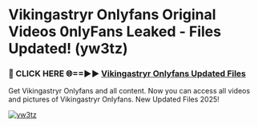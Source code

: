# Vikingastryr Onlyfans Original Videos 0nlyFans Leaked - Files Updated! (yw3tz)

<h3>🔴 CLICK HERE 🌐==►► <a href="https://tinyurl.com/ehrbuxhb" rel="nofollow">Vikingastryr Onlyfans Updated Files</a></h3>

Get Vikingastryr Onlyfans and all content. Now you can access all videos and pictures of Vikingastryr Onlyfans. New Updated Files 2025!

[![yw3tz](https://i.imgur.com/lVYEuWS.gif)](https://tinyurl.com/ehrbuxhb)
